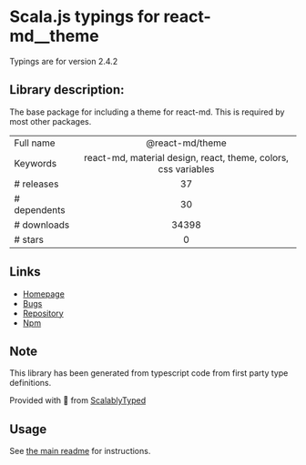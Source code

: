 
# Scala.js typings for react-md__theme

Typings are for version 2.4.2

## Library description:
The base package for including a theme for react-md. This is required by most other packages.

|                    |                 |
| ------------------ | :-------------: |
| Full name          | @react-md/theme |
| Keywords           | react-md, material design, react, theme, colors, css variables |
| # releases         | 37 |
| # dependents       | 30 |
| # downloads        | 34398 |
| # stars            | 0 |

## Links
- [Homepage](https://react-md.dev/packages/theme/demos)
- [Bugs](https://github.com/mlaursen/react-md/issues)
- [Repository](https://github.com/mlaursen/react-md)
- [Npm](https://www.npmjs.com/package/%40react-md%2Ftheme)
    


## Note
This library has been generated from typescript code from first party type definitions.

Provided with :purple_heart: from [ScalablyTyped](https://github.com/oyvindberg/ScalablyTyped)

## Usage
See [the main readme](../../readme.md) for instructions.


